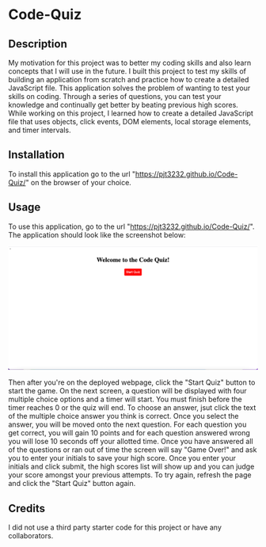 # Code-Quiz

## Description
My motivation for this project was to better my coding skills and also learn concepts that I will use in the future. I built this project to test my skills of building an application from scratch and practice how to create a detailed JavaScript file. This application solves the problem of wanting to test your skills on coding. Through a series of questions, you can test your knowledge and continually get better by beating previous high scores. While working on this project, I learned how to create a detailed JavaScript file that uses objects, click events, DOM elements, local storage elements, and timer intervals.

## Installation
To install this application go to the url "https://pjt3232.github.io/Code-Quiz/" on the browser of your choice.

## Usage
To use this application, go to the url "https://pjt3232.github.io/Code-Quiz/". The application should look like the screenshot below:

![Screenshot of the deployed application](./assets/images/Code-Quiz-Screenshot.png)

Then after you're on the deployed webpage, click the "Start Quiz" button to start the game. On the next screen, a question will be displayed with four multiple choice options and a timer will start. You must finish before the timer reaches 0 or the quiz will end. To choose an answer, jsut click the text of the multiple choice answer you think is correct. Once you select the answer, you will be moved onto the next question. For each question you get correct, you will gain 10 points and for each question answered wrong you will lose 10 seconds off your allotted time. Once you have answered all of the questions or ran out of time the screen will say "Game Over!" and ask you to enter your initials to save your high score. Once you enter your initials and click submit, the high scores list will show up and you can judge your score amongst your previous attempts. To try again, refresh the page and click the "Start Quiz" button again.

## Credits
I did not use a third party starter code for this project or have any collaborators.




